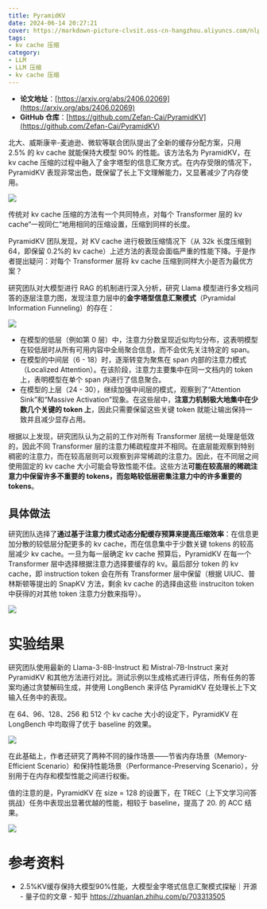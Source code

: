 ```yaml
---
title: PyramidKV
date: 2024-06-14 20:27:21
cover: https://markdown-picture-clvsit.oss-cn-hangzhou.aliyuncs.com/nlp/paper/PyramidKV%20Dynamic%20KV%20Cache%20Compression%20based%20on%20Pyramidal%20Information%20Funneling/Figure%201.png
tags:
- kv cache 压缩
category:
- LLM
- LLM 压缩
- kv cache 压缩
---
```


- **论文地址**：[https://arxiv.org/abs/2406.02069](https://arxiv.org/abs/2406.02069)
- **GitHub 仓库**：[https://github.com/Zefan-Cai/PyramidKV](https://github.com/Zefan-Cai/PyramidKV)

北大、威斯康辛-麦迪逊、微软等联合团队提出了全新的缓存分配方案，只用 2.5% 的 kv cache 就能保持大模型 90% 的性能。该方法名为 PyramidKV，在 kv cache 压缩的过程中融入了金字塔型的信息汇聚方式。在内存受限的情况下，PyramidKV 表现非常出色，既保留了长上下文理解能力，又显著减少了内存使用。

![](https://markdown-picture-clvsit.oss-cn-hangzhou.aliyuncs.com/nlp/paper/PyramidKV%20Dynamic%20KV%20Cache%20Compression%20based%20on%20Pyramidal%20Information%20Funneling/Figure%201.png)

传统对 kv cache 压缩的方法有一个共同特点，对每个 Transformer 层的 kv cache“一视同仁”地用相同的压缩设置，压缩到同样的长度。

PyramidKV 团队发现，对 KV cache 进行极致压缩情况下（从 32k 长度压缩到 64，即保留 0.2%的 kv cache）上述方法的表现会面临严重的性能下降。于是作者提出疑问：对每个 Transformer 层将 kv cache 压缩到同样大小是否为最优方案？

研究团队对大模型进行 RAG 的机制进行深入分析，研究 Llama 模型进行多文档问答的逐层注意力图，发现注意力层中的**金字塔型信息汇聚模式**（Pyramidal Information Funneling）的存在：

![](https://markdown-picture-clvsit.oss-cn-hangzhou.aliyuncs.com/nlp/paper/PyramidKV%20Dynamic%20KV%20Cache%20Compression%20based%20on%20Pyramidal%20Information%20Funneling/Figure%202.png)

- 在模型的低层（例如第 0 层）中，注意力分数呈现近似均匀分布，这表明模型在较低层时从所有可用内容中全局聚合信息，而不会优先关注特定的 span。
- 在模型的中间层（6 - 18）时，逐渐转变为聚焦在 span 内部的注意力模式（Localized Attention）。在该阶段，注意力主要集中在同一文档内的 token 上，表明模型在单个 span 内进行了信息聚合。
- 在模型的上层（24 - 30），继续加强中间层的模式，观察到了“Attention Sink”和“Massive Activation”现象。在这些层中，**注意力机制极大地集中在少数几个关键的 token 上**，因此只需要保留这些关键 token 就能让输出保持一致并且减少显存占用。

根据以上发现，研究团队认为之前的工作对所有 Transformer 层统一处理是低效的，因此不同 Transformer 层的注意力稀疏程度并不相同。在底层能观察到特别稠密的注意力，而在较高层则可以观察到非常稀疏的注意力。因此，在不同层之间使用固定的 kv cache 大小可能会导致性能不佳。这些方法**可能在较高层的稀疏注意力中保留许多不重要的 tokens，而忽略较低层密集注意力中的许多重要的 tokens**。

## 具体做法

研究团队选择了**通过基于注意力模式动态分配缓存预算来提高压缩效率**：在信息更加分散的较低层分配更多的 kv cache，而在信息集中于少数关键 tokens 的较高层减少 kv cache。一旦为每一层确定 kv cache 预算后，PyramidKV 在每一个 Transformer 层中选择根据注意力选择要缓存的 kv。最后部分 token 的 kv cache，即 instruction token 会在所有 Transformer 层中保留（根据 UIUC、普林斯顿等提出的 SnapKV 方法，剩余 kv cache 的选择由这些 instruciton token 中获得的对其他 token 注意力分数来指导）。

![](https://markdown-picture-clvsit.oss-cn-hangzhou.aliyuncs.com/nlp/paper/PyramidKV%20Dynamic%20KV%20Cache%20Compression%20based%20on%20Pyramidal%20Information%20Funneling/Figure%203.png)

# 实验结果

研究团队使用最新的 Llama-3-8B-Instruct 和 Mistral-7B-Instruct 来对 PyramidKV 和其他方法进行对比。测试示例以生成格式进行评估，所有任务的答案均通过贪婪解码生成，并使用 LongBench 来评估 PyramidKV 在处理长上下文输入任务中的表现。

在 64、96、128、256 和 512 个 kv cache 大小的设定下，PyramidKV 在 LongBench 中均取得了优于 baseline 的效果。

![](https://markdown-picture-clvsit.oss-cn-hangzhou.aliyuncs.com/nlp/paper/PyramidKV%20Dynamic%20KV%20Cache%20Compression%20based%20on%20Pyramidal%20Information%20Funneling/Figure%204.png)

在此基础上，作者还研究了两种不同的操作场景——节省内存场景（Memory-Efficient Scenario）和保持性能场景（Performance-Preserving Scenario），分别用于在内存和模型性能之间进行权衡。

值的注意的是，PyramidKV 在 size = 128 的设置下，在 TREC（上下文学习问答挑战）任务中表现出显著优越的性能，相较于 baseline，提高了 20. 的 ACC 结果。

![](https://markdown-picture-clvsit.oss-cn-hangzhou.aliyuncs.com/nlp/paper/PyramidKV%20Dynamic%20KV%20Cache%20Compression%20based%20on%20Pyramidal%20Information%20Funneling/Table%201.png)

# 参考资料
- 2.5%KV缓存保持大模型90%性能，大模型金字塔式信息汇聚模式探秘｜开源 - 量子位的文章 - 知乎
https://zhuanlan.zhihu.com/p/703313505
